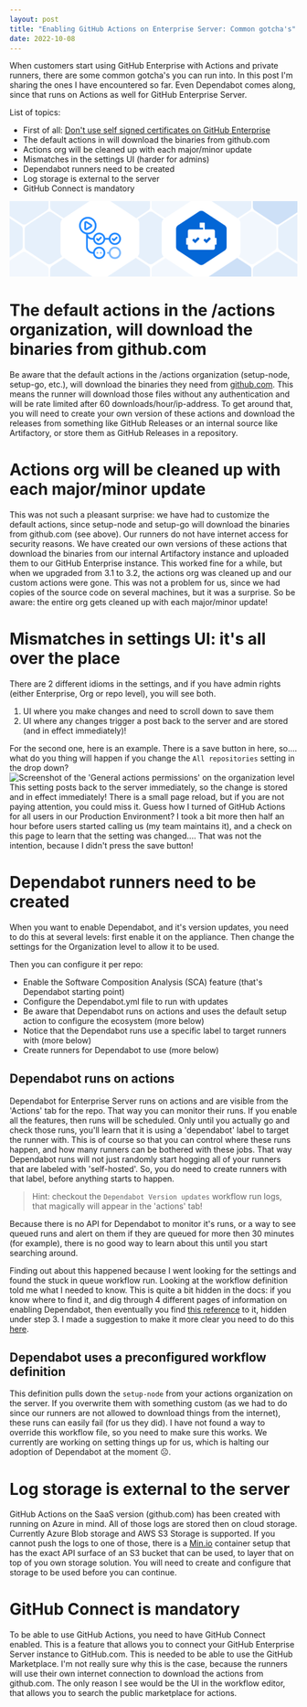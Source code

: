 ```yaml
---
layout: post
title: "Enabling GitHub Actions on Enterprise Server: Common gotcha's"
date: 2022-10-08
---
```


When customers start using GitHub Enterprise with Actions and private runners, there are some common gotcha's you can run into. In this post I'm sharing the ones I have encountered so far. Even Dependabot comes along, since that runs on Actions as well for GitHub Enterprise Server.

List of topics:
* First of all: [Don't use self signed certificates on GitHub Enterprise](/2021/05/16/Dont-use-self-signed-certificates-on-GitHub-Enterprise)
* The default actions in will download the binaries from github.com
* Actions org will be cleaned up with each major/minor update
* Mismatches in the settings UI (harder for admins)
* Dependabot runners need to be created
* Log storage is external to the server
* GitHub Connect is mandatory

![Image with the logos of Dependabot and GitHub Actions](/images/2022/20221008/Dependabot-Actions.png)

# The default actions in the /actions organization, will download the binaries from github.com
Be aware that the default actions in the /actions organization (setup-node, setup-go, etc.), will download the binaries they need from [github.com](https://github.com/actions/setup-node/blob/main/src/installer.ts#L140). This means the runner will download those files without any authentication and will be rate limited after 60 downloads/hour/ip-address.
To get around that, you will need to create your own version of these actions and download the releases from something like GitHub Releases or an internal source like Artifactory, or store them as GitHub Releases in a repository.

# Actions org will be cleaned up with each major/minor update
This was not such a pleasant surprise: we have had to customize the default actions, since setup-node and setup-go will download the binaries from github.com (see above). Our runners do not have internet access for security reasons. We have created our own versions of these actions that download the binaries from our internal Artifactory instance and uploaded them to our GitHub Enterprise instance. This worked fine for a while, but when we upgraded from 3.1 to 3.2, the actions org was cleaned up and our custom actions were gone. This was not a problem for us, since we had copies of the source code on several machines, but it was a surprise. So be aware: the entire org gets cleaned up with each major/minor update!

# Mismatches in settings UI: it's all over the place
There are 2 different idioms in the settings, and if you have admin rights (either Enterprise, Org or repo level), you will see both.

1. UI where you make changes and need to scroll down to save them
1. UI where any changes trigger a post back to the server and are stored (and in effect immediately)!

For the second one, here is an example. There is a save button in here, so.... what do you thing will happen if you change the `All repositories` setting in the drop down?
![Screenshot of the 'General actions permissions' on the organization level](/images/2022/20221009/20221009_Settings.png)  
This setting posts back to the server immediately, so the change is stored and in effect immediately! There is a small page reload, but if you are not paying attention, you could miss it. Guess how I turned of GitHub Actions for all users in our Production Environment? I took a bit more then half an hour before users started calling us (my team maintains it), and a check on this page to learn that the setting was changed.... That was not the intention, because I didn't press the save button!

# Dependabot runners need to be created
When you want to enable Dependabot, and it's version updates, you need to do this at several levels: first enable it on the appliance. Then change the settings for the Organization level to allow it to be used. 

Then you can configure it per repo: 
* Enable the Software Composition Analysis (SCA) feature (that's Dependabot starting point)
* Configure the Dependabot.yml file to run with updates
* Be aware that Dependabot runs on actions and uses the default setup action to configure the ecosystem (more below)
* Notice that the Dependabot runs use a specific label to target runners with (more below)
* Create runners for Dependabot to use (more below)

## Dependabot runs on actions
Dependabot for Enterprise Server runs on actions and are visible from the 'Actions' tab for the repo. That way you can monitor their runs. If you enable all the features, then runs will be scheduled. Only until you actually go and check those runs, you'll learn that it is using a 'dependabot' label to target the runner with. This is of course so that you can control where these runs happen, and how many runners can be bothered with these jobs. That way Dependabot runs will not just randomly start hogging all of your runners that are labeled with 'self-hosted'. So, you do need to create runners with that label, before anything starts to happen. 

> Hint: checkout the `Dependabot Version updates` workflow run logs, that magically will appear in the 'actions' tab!  

Because there is no API for Dependabot to monitor it's runs, or a way to see queued runs and alert on them if they are queued for more then 30 minutes (for example), there is no good way to learn about this until you start searching around.

Finding out about this happened because I went looking for the settings and found the stuck in queue workflow run. Looking at the workflow definition told me what I needed to know. This is quite a bit hidden in the docs: if you know where to find it, and dig through 4 different pages of information on enabling Dependabot, then eventually you find [this reference](https://docs.github.com/en/enterprise-server@3.6/admin/github-actions/enabling-github-actions-for-github-enterprise-server/managing-self-hosted-runners-for-dependabot-updates) to it, hidden under step 3. I made a suggestion to make it more clear you need to do this [here](https://github.com/github/docs/pull/21211).

## Dependabot uses a preconfigured workflow definition
This definition pulls down the `setup-node` from your actions organization on the server. If you overwrite them with something custom (as we had to do since our runners are not allowed to download things from the internet), these runs can easily fail (for us they did). I have not found a way to override this workflow file, so you need to make sure this works. We currently are working on setting things up for us, which is halting our adoption of Dependabot at the moment ☹️.

# Log storage is external to the server
GitHub Actions on the SaaS version (github.com) has been created with running on Azure in mind. All of those logs are stored then on cloud storage. Currently Azure Blob storage and AWS S3 Storage is supported. If you cannot push the logs to one of those, there is a [Min.io](https://min.io/) container setup that has the exact API surface of an S3 bucket that can be used, to layer that on top of you own storage solution. You will need to create and configure that storage to be used before you can continue.

# GitHub Connect is mandatory
To be able to use GitHub Actions, you need to have GitHub Connect enabled. This is a feature that allows you to connect your GitHub Enterprise Server instance to GitHub.com. This is needed to be able to use the GitHub Marketplace. I'm not really sure why this is the case, because the runners will use their own internet connection to download the actions from github.com. The only reason I see would be the UI in the workflow editor, that allows you to search the public marketplace for actions. 